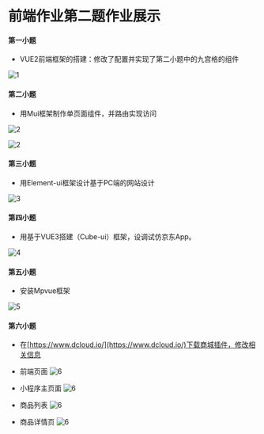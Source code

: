 ﻿# 前端作业第二题作业展示

#### 第一小题
- VUE2前端框架的搭建：修改了配置并实现了第二小题中的九宫格的组件

![1](/qianduan/img/7.jpg)

#### 第二小题
- 用Mui框架制作单页面组件，并路由实现访问

![2](/qianduan/img/8.jpg)

![2](/qianduan/img/9.png)

#### 第三小题
- 用Element-ui框架设计基于PC端的网站设计

![3](/qianduan/img/)

#### 第四小题
- 用基于VUE3搭建（Cube-ui）框架，设调试仿京东App。

![4](/qianduan/img/2.png)

#### 第五小题
- 安装Mpvue框架

![5](/qianduan/img/1.jpg)

#### 第六小题
- 在[https://www.dcloud.io/](https://www.dcloud.io/)下载商城插件，修改相关信息

- 前端页面
![6](/qianduan/img/6.png)

- 小程序主页面
![6](/qianduan/img/5.png)

- 商品列表
![6](/qianduan/img/3.png)

- 商品详情页
![6](/qianduan/img/4.png)
                              